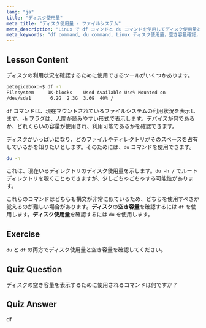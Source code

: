 ```yaml
---
lang: "ja"
title: "ディスク使用量"
meta_title: "ディスク使用量 - ファイルシステム"
meta_description: "Linux で df コマンドと du コマンドを使用してディスク使用量と空き容量を確認する方法を学びます。それぞれの違いと、いつどちらを使用するかを理解します。Linux ディスク管理チュートリアル。"
meta_keywords: "df command, du command, Linux ディスク使用量，空き容量確認，Linux チュートリアル，Linux 初心者，ディスク管理，Linux ガイド"
---
```


## Lesson Content

ディスクの利用状況を確認するために使用できるツールがいくつかあります。

```bash
pete@icebox:~$ df -h
Filesystem     1K-blocks    Used Available Use% Mounted on
/dev/sda1       6.2G  2.3G  3.6G  40% /
```

`df` コマンドは、現在マウントされているファイルシステムの利用状況を表示します。`-h` フラグは、人間が読みやすい形式で表示します。デバイスが何であるか、どれくらいの容量が使用され、利用可能であるかを確認できます。

ディスクがいっぱいになり、どのファイルやディレクトリがそのスペースを占有しているかを知りたいとします。そのためには、`du` コマンドを使用できます。

```bash
du -h
```

これは、現在いるディレクトリのディスク使用量を示します。`du -h /` でルートディレクトリを覗くこともできますが、少しごちゃごちゃする可能性があります。

これらのコマンドはどちらも構文が非常に似ているため、どちらを使用すべきか覚えるのが難しい場合があります。**ディスク**の**空き容量**を確認するには `df` を使用します。**ディスク使用量**を確認するには `du` を使用します。

## Exercise

`du` と `df` の両方でディスク使用量と空き容量を確認してください。

## Quiz Question

ディスクの空き容量を表示するために使用されるコマンドは何ですか？

## Quiz Answer

df
